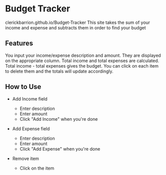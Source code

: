 # Budget Tracker

clerickbarrion.github.io/Budget-Tracker
This site takes the sum of your income and expense and subtracts
them in order to find your budget

## Features

You input your income/expense description and amount. They are displayed
on the appropriate column. Total income and total expenses are calculated.
Total income - total expenses gives the budget. You can click on each
item to delete them and the totals will update accordingly.

## How to Use

* Add Income field
    * Enter description
    * Enter amount
    * Click "Add Income" when you're done

* Add Expense field
    * Enter description
    * Enter amount
    * Click "Add Expense" when you're done

* Remove item
    * Click on the item
